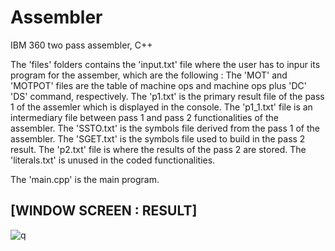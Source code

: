 # Assembler
IBM 360 two pass assembler, C++

The 'files' folders contains the 'input.txt' file where the user has to inpur its program for the assember, which are the following :
  The 'MOT' and 'MOTPOT' files are the table of machine ops and machine ops plus 'DC' 'DS' command, respectively.
  The 'p1.txt' is the primary result file of the pass 1 of the assemler which is displayed in the console.
  The 'p1_1.txt' file is an intermediary file between pass 1 and pass 2 functionalities of the assembler.
  The 'SSTO.txt' is the symbols file derived from the pass 1 of the assembler.
  The 'SGET.txt' is the symbols file used to build in the pass 2 result.
  The 'p2.txt' file is where the results of the pass 2 are stored.
  The 'literals.txt' is unused in the coded functionalities.

The 'main.cpp' is the main program.

## [WINDOW SCREEN : RESULT]
![q](https://cloud.githubusercontent.com/assets/12222863/24389195/62b4cb2e-139d-11e7-94a5-734dd3d9acd0.jpg)

